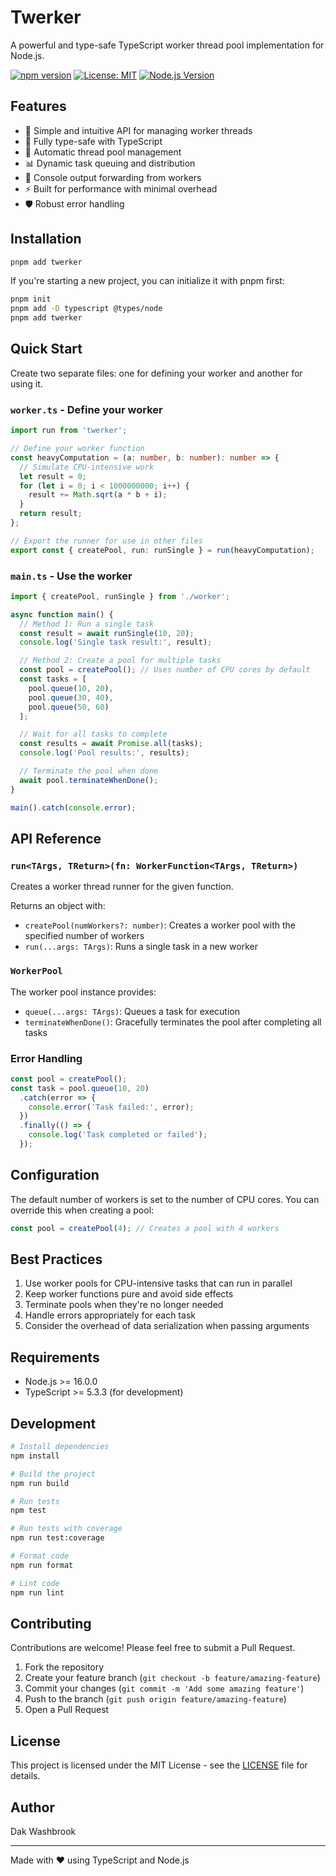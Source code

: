 # Twerker

A powerful and type-safe TypeScript worker thread pool implementation for Node.js.

[![npm version](https://badge.fury.io/js/twerker.svg)](https://badge.fury.io/js/twerker)
[![License: MIT](https://img.shields.io/badge/License-MIT-yellow.svg)](https://opensource.org/licenses/MIT)
[![Node.js Version](https://img.shields.io/node/v/twerker)](https://nodejs.org)

## Features

- 🚀 Simple and intuitive API for managing worker threads
- 💪 Fully type-safe with TypeScript
- 🔄 Automatic thread pool management
- 📊 Dynamic task queuing and distribution
- 🎯 Console output forwarding from workers
- ⚡ Built for performance with minimal overhead
- 🛡️ Robust error handling

## Installation

```bash
pnpm add twerker
```

If you're starting a new project, you can initialize it with pnpm first:

```bash
pnpm init
pnpm add -D typescript @types/node
pnpm add twerker
```

## Quick Start

Create two separate files: one for defining your worker and another for using it.

### `worker.ts` - Define your worker
```typescript
import run from 'twerker';

// Define your worker function
const heavyComputation = (a: number, b: number): number => {
  // Simulate CPU-intensive work
  let result = 0;
  for (let i = 0; i < 1000000000; i++) {
    result += Math.sqrt(a * b + i);
  }
  return result;
};

// Export the runner for use in other files
export const { createPool, run: runSingle } = run(heavyComputation);
```

### `main.ts` - Use the worker
```typescript
import { createPool, runSingle } from './worker';

async function main() {
  // Method 1: Run a single task
  const result = await runSingle(10, 20);
  console.log('Single task result:', result);

  // Method 2: Create a pool for multiple tasks
  const pool = createPool(); // Uses number of CPU cores by default
  const tasks = [
    pool.queue(10, 20),
    pool.queue(30, 40),
    pool.queue(50, 60)
  ];

  // Wait for all tasks to complete
  const results = await Promise.all(tasks);
  console.log('Pool results:', results);

  // Terminate the pool when done
  await pool.terminateWhenDone();
}

main().catch(console.error);
```

## API Reference

### `run<TArgs, TReturn>(fn: WorkerFunction<TArgs, TReturn>)`

Creates a worker thread runner for the given function.

Returns an object with:
- `createPool(numWorkers?: number)`: Creates a worker pool with the specified number of workers
- `run(...args: TArgs)`: Runs a single task in a new worker

### `WorkerPool`

The worker pool instance provides:
- `queue(...args: TArgs)`: Queues a task for execution
- `terminateWhenDone()`: Gracefully terminates the pool after completing all tasks

### Error Handling

```typescript
const pool = createPool();
const task = pool.queue(10, 20)
  .catch(error => {
    console.error('Task failed:', error);
  })
  .finally(() => {
    console.log('Task completed or failed');
  });
```

## Configuration

The default number of workers is set to the number of CPU cores. You can override this when creating a pool:

```typescript
const pool = createPool(4); // Creates a pool with 4 workers
```

## Best Practices

1. Use worker pools for CPU-intensive tasks that can run in parallel
2. Keep worker functions pure and avoid side effects
3. Terminate pools when they're no longer needed
4. Handle errors appropriately for each task
5. Consider the overhead of data serialization when passing arguments

## Requirements

- Node.js >= 16.0.0
- TypeScript >= 5.3.3 (for development)

## Development

```bash
# Install dependencies
npm install

# Build the project
npm run build

# Run tests
npm test

# Run tests with coverage
npm run test:coverage

# Format code
npm run format

# Lint code
npm run lint
```

## Contributing

Contributions are welcome! Please feel free to submit a Pull Request.

1. Fork the repository
2. Create your feature branch (`git checkout -b feature/amazing-feature`)
3. Commit your changes (`git commit -m 'Add some amazing feature'`)
4. Push to the branch (`git push origin feature/amazing-feature`)
5. Open a Pull Request

## License

This project is licensed under the MIT License - see the [LICENSE](LICENSE) file for details.

## Author

Dak Washbrook

---

Made with ❤️ using TypeScript and Node.js 